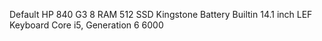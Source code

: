 Default
HP 840 G3
8 RAM
512 SSD Kingstone
Battery Builtin
14.1 inch
LEF Keyboard
Core i5, Generation 6
6000
